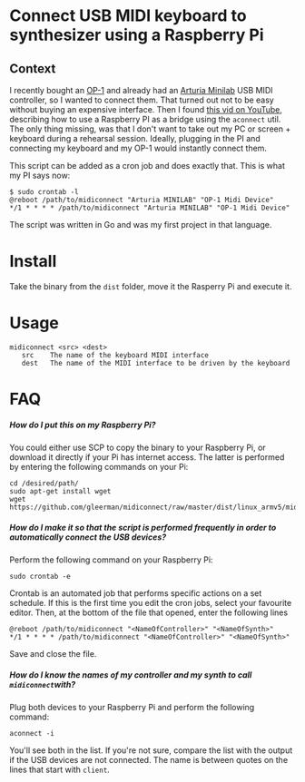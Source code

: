 # Connect USB MIDI keyboard to synthesizer using a Raspberry Pi


## Context
I recently bought an [OP-1](https://www.teenageengineering.com/products/op-1) and already had an [Arturia Minilab](https://www.arturia.com/products/hybrid-synths/minilab/overview) USB MIDI controller, so I wanted to connect them. That turned out not to be easy without buying an expensive interface. Then I found [this vid on YouTube](https://www.youtube.com/watch?v=crwJ56aYkw4), describing how to use a Raspberry PI as a bridge using the `aconnect` util. The only thing missing, was that I don't want to take out my PC or screen + keyboard during a rehearsal session. Ideally, plugging in the PI and connecting my keyboard and my OP-1 would instantly connect them.

This script can be added as a cron job and does exactly that. This is what my PI says now:
```
$ sudo crontab -l
@reboot /path/to/midiconnect "Arturia MINILAB" "OP-1 Midi Device"
*/1 * * * * /path/to/midiconnect "Arturia MINILAB" "OP-1 Midi Device"
```

The script was written in Go and was my first project in that language.

# Install
Take the binary from the `dist` folder, move it the Rasperry Pi and execute it.

# Usage
```
midiconnect <src> <dest>
   src    The name of the keyboard MIDI interface
   dest   The name of the MIDI interface to be driven by the keyboard
   ```

# FAQ
##### How do I put this on my Raspberry Pi?
You could either use SCP to copy the binary to your Raspberry Pi, or download it directly if your Pi has internet access. The latter is performed by entering the following commands on your Pi:
```
cd /desired/path/
sudo apt-get install wget
wget https://github.com/gleerman/midiconnect/raw/master/dist/linux_armv5/midiconnect
```

##### How do I make it so that the script is performed frequently in order to automatically connect the USB devices?
Perform the following command on your Raspberry Pi:
```
sudo crontab -e
```
Crontab is an automated job that performs specific actions on a set schedule.
If this is the first time you edit the cron jobs, select your favourite editor. Then, at the bottom of the file that opened, enter the following lines
```
@reboot /path/to/midiconnect "<NameOfController>" "<NameOfSynth>"
*/1 * * * * /path/to/midiconnect "<NameOfController>" "<NameOfSynth>"
```
Save and close the file.

##### How do I know the names of my controller and my synth to call `midiconnect`with?
Plug both devices to your Raspberry Pi and perform the following command:
```
aconnect -i
```
You'll see both in the list. If you're not sure, compare the list with the output if the USB devices are not connected. The name is between quotes on the lines that start with `client`.
